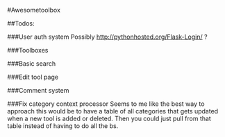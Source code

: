 #Awesometoolbox

##Todos:

###User auth system
Possibly http://pythonhosted.org/Flask-Login/ ?

###Toolboxes

###Basic search

###Edit tool page

###Comment system

###Fix category context processor
Seems to me like the best way to approach this would be to have a table of all categories that gets updated when a new tool is added or deleted. Then you could just pull from that table instead of having to do all the bs.

